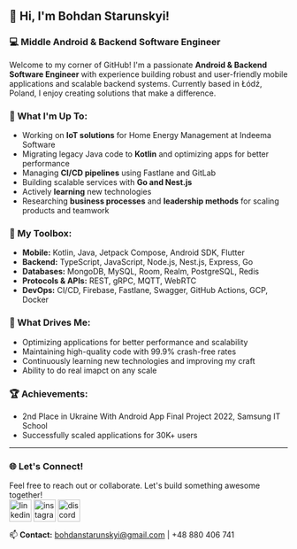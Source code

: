 ## 👋 Hi, I'm Bohdan Starunskyi!  
### 💻 Middle Android & Backend Software Engineer

Welcome to my corner of GitHub! I'm a passionate **Android & Backend Software Engineer** with experience building robust and user-friendly mobile applications and scalable backend systems. Currently based in Łódź, Poland, I enjoy creating solutions that make a difference.

### 🌟 What I'm Up To:  
- Working on **IoT solutions** for Home Energy Management at Indeema Software
- Migrating legacy Java code to **Kotlin** and optimizing apps for better performance
- Managing **CI/CD pipelines** using Fastlane and GitLab
- Building scalable services with **Go and Nest.js**
- Actively **learning** new technologies
- Researching **business processes** and **leadership methods** for scaling products and teamwork

### 🔧 My Toolbox:  
- **Mobile:** Kotlin, Java, Jetpack Compose, Android SDK, Flutter
- **Backend:** TypeScript, JavaScript, Node.js, Nest.js, Express, Go
- **Databases:** MongoDB, MySQL, Room, Realm, PostgreSQL, Redis
- **Protocols & APIs:** REST, gRPC, MQTT, WebRTC
- **DevOps:** CI/CD, Firebase, Fastlane, Swagger, GitHub Actions, GCP, Docker

### 🎯 What Drives Me:  
- Optimizing applications for better performance and scalability
- Maintaining high-quality code with 99.9% crash-free rates
- Continuously learning new technologies and improving my craft
- Ability to do real imapct on any scale

### 🏆 Achievements:
- 2nd Place in Ukraine With Android App Final Project 2022, Samsung IT School
- Successfully scaled applications for 30K+ users

---
### 🌐 Let's Connect!  
Feel free to reach out or collaborate. Let's build something awesome together!  
<a href="https://www.linkedin.com/in/bohdan-starunskyi" target="blank"><img align="center" src="https://cdn-icons-png.flaticon.com/512/3536/3536505.png" alt="linkedin" height="40" width="40" /></a>
<a href="https://www.instagram.com/bohdanstarunskyi/" target="blank"><img align="center" src="https://cdn-icons-png.flaticon.com/512/2111/2111463.png" alt="instagram" height="40" width="40" /></a>
<a href="https://discord.com/users/5943" target="blank"><img align="center" src="https://cdn-icons-png.flaticon.com/512/2504/2504896.png" alt="discord" height="40" width="40" /></a>

📫 **Contact:** bohdanstarunskyi@gmail.com | +48 880 406 741
